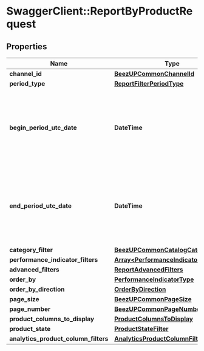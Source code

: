 # SwaggerClient::ReportByProductRequest

## Properties
Name | Type | Description | Notes
------------ | ------------- | ------------- | -------------
**channel_id** | [**BeezUPCommonChannelId**](BeezUPCommonChannelId.md) |  | [optional] 
**period_type** | [**ReportFilterPeriodType**](ReportFilterPeriodType.md) |  | 
**begin_period_utc_date** | **DateTime** | The begin date period you want to get the report. It&#39;s required only in case of custom period type ! | [optional] 
**end_period_utc_date** | **DateTime** | The end date period you want to get the report. It&#39;s required only in case of custom period type ! | [optional] 
**category_filter** | [**BeezUPCommonCatalogCategoryFilter**](BeezUPCommonCatalogCategoryFilter.md) |  | [optional] 
**performance_indicator_filters** | [**Array&lt;PerformanceIndicatorFilter&gt;**](PerformanceIndicatorFilter.md) |  | [optional] 
**advanced_filters** | [**ReportAdvancedFilters**](ReportAdvancedFilters.md) |  | 
**order_by** | [**PerformanceIndicatorType**](PerformanceIndicatorType.md) |  | [optional] 
**order_by_direction** | [**OrderByDirection**](OrderByDirection.md) |  | [optional] 
**page_size** | [**BeezUPCommonPageSize**](BeezUPCommonPageSize.md) |  | [optional] 
**page_number** | [**BeezUPCommonPageNumber**](BeezUPCommonPageNumber.md) |  | [optional] 
**product_columns_to_display** | [**ProductColumnsToDisplay**](ProductColumnsToDisplay.md) |  | [optional] 
**product_state** | [**ProductStateFilter**](ProductStateFilter.md) |  | 
**analytics_product_column_filters** | [**AnalyticsProductColumnFilters**](AnalyticsProductColumnFilters.md) |  | [optional] 


